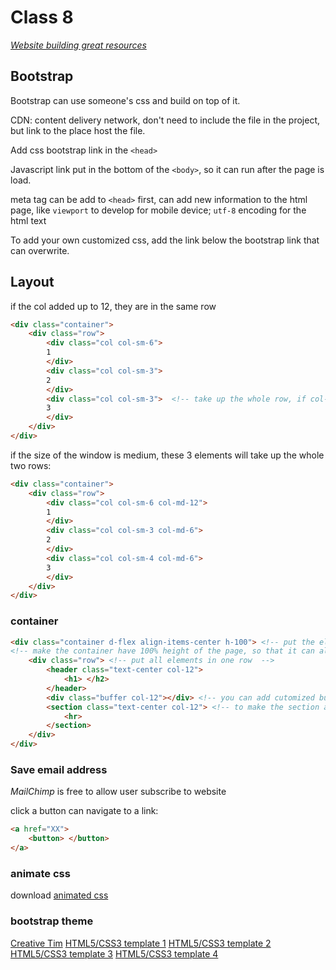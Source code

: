 # Class 8

[*Website building great resources*](https://zerotomastery.io/resources/)

## Bootstrap
Bootstrap can use someone's css and build on top of it. <br>

CDN: content delivery network, don't need to include the file in the project, but link to the place host the file. <br>

Add css bootstrap link in the `<head>` <br>

Javascript link put in the bottom of the `<body>`, so it can run after the page is load. <br>

meta tag can be add to `<head>` first, can add new information to the html page, like `viewport` to develop for mobile device; 	`utf-8` encoding for the html text  

To add your own customized css, add the link below the bootstrap link that can overwrite.


## Layout
if the col added up to 12, they are in the same row
```html
<div class="container">
	<div class="row">
		<div class="col col-sm-6">
		1
		</div>
		<div class="col col-sm-3">
		2
		</div>
		<div class="col col-sm-3">  <!-- take up the whole row, if col-sm-4, this element will all put to the next row -->
		3
		</div>
	</div>
</div>	
```

if the size of the window is medium, these 3 elements will take up the whole two rows:
```html
<div class="container">
	<div class="row">
		<div class="col col-sm-6 col-md-12">
		1
		</div>
		<div class="col col-sm-3 col-md-6">
		2
		</div>
		<div class="col col-sm-4 col-md-6">  
		3
		</div>
	</div>
</div>	
```

### container
```html
<div class="container d-flex align-items-center h-100"> <!-- put the elements in a container, activate flex -->
<!-- make the container have 100% height of the page, so that it can align it to the center -->
	<div class="row"> <!-- put all elements in one row  -->
		<header class="text-center col-12"> 
			<h1> </h2>
		</header>	
		<div class="buffer col-12"></div> <!-- you can add cutomized buffer -->
		<section class="text-center col-12"> <!-- to make the section and header expand to 12 columns, full amount of the container -->
			<hr>
		</section>
	</div>
</div>

```

### Save email address
*MailChimp* is free to allow user subscribe to website <br>


click a button can navigate to a link:
```html
<a href="XX">
	<button> </button>
</a>
```

### animate css
download [animated css](https://daneden.github.io/animate.css/)

### bootstrap theme
[Creative Tim](https://www.creative-tim.com/)
[HTML5/CSS3 template 1](http://www.mashup-template.com/templates.html)
[HTML5/CSS3 template 2](https://cruip.com/)
[HTML5/CSS3 template 3](https://mdbootstrap.com/freebies/)
[HTML5/CSS3 template 4](https://startbootstrap.com/templates/)

